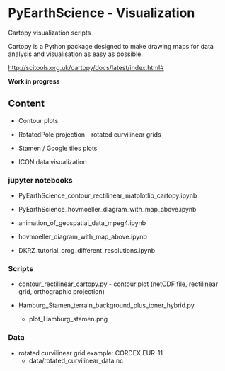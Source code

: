 # PyEarthScience - Visualization
Cartopy visualization scripts

Cartopy is a Python package designed to make drawing maps for data 
analysis and visualisation as easy as possible.

http://scitools.org.uk/cartopy/docs/latest/index.html#

**Work in progress**


## Content

 - Contour plots
 
 - RotatedPole projection - rotated curvilinear grids

 - Stamen / Google tiles plots

 - ICON data visualization
 
### jupyter notebooks

 - PyEarthScience_contour_rectilinear_matplotlib_cartopy.ipynb

 - PyEarthScience_hovmoeller_diagram_with_map_above.ipynb
 
 - animation_of_geospatial_data_mpeg4.ipynb
 
 - hovmoeller_diagram_with_map_above.ipynb
 
 - DKRZ_tutorial_orog_different_resolutions.ipynb
 
### Scripts

 - contour_rectilinear_cartopy.py  -  contour plot (netCDF file, rectilinear grid, orthographic projection)

 - Hamburg_Stamen_terrain_background_plus_toner_hybrid.py
   + plot_Hamburg_stamen.png


### Data

 - rotated curvilinear grid example: CORDEX EUR-11
   + data/rotated_curvilinear_data.nc
 